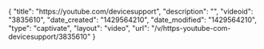 {
    "title": "https:\/\/youtube.com\/devicesupport",
    "description": "",
    "videoid": "3835610",
    "date_created": "1429564210",
    "date_modified": "1429564210",
    "type": "captivate",
    "layout": "video",
    "url": "\/v\/https-youtube-com-devicesupport\/3835610"
}